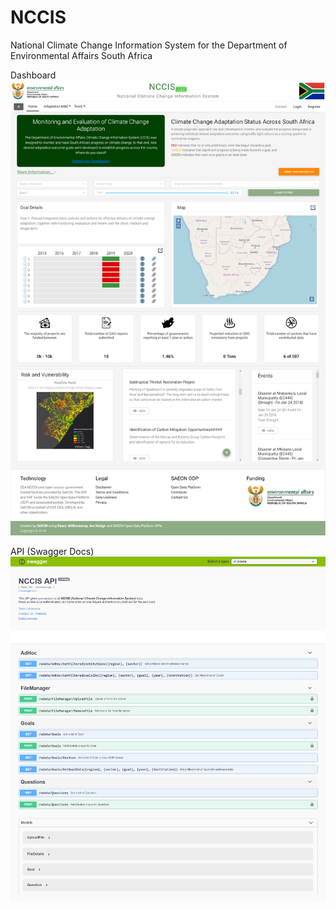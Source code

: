 # NCCIS
National Climate Change Information System for the Department of Environmental Affairs South Africa

Dashboard
![alt text](NDAO001.png)

API (Swagger Docs)
![alt text](NDAO002.png)
